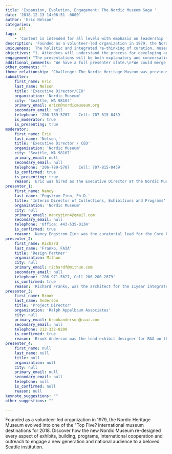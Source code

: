 ```yaml
---
title: 'Expansion, Evolution, Engagement: The Nordic Museum Saga '
date: '2018-12-13 14:06:51 -0000'
author: 'Eric Nelson'
categories:
    - All
tags:
    - 'Content is intended for all levels with emphasis on leadership frameworks that can support integrated design processes'
description: 'Founded as a volunteer-led organization in 1979, the Nordic Heritage Museum evolved into one of the ''Top Five'' international museum destinations for 2018. Discover how the new Nordic Museum re-designed every aspect of exhibits, building, programs, international cooperation and outreach to engage a new generation and national audience to a beloved Seattle institution. '
uniqueness: 'The holistic and integrated re-thinking of curation, museum design, development and exhibit design are unique in the dramatic, yet budget conscious, transformation of a regional museum. '
objectives: "1. Attendees will understand the process for developing an immersive visitor experience, combining site, building and visitor flow to support museum mission and exhibit storyline.\n*2. Attendees will learn how to create frameworks for collaboration, community outreach and broader engagement with museum staff, exhibit designers, architects and the museum board to transform the outcome of exhibits and visitor experience.\n*3. Attendees will learn a process to prioritize key decisions to balance collection areas, community areas and exhibit areas?each of these areas are essential to preserve essential artifacts, support diverse community gathering functions and tell multiple stories. "
engagement: "The presentations will be both explanatory and conversational. Topics including curation, exhibit design, campaign development, building and site design and international outreach will be presented in PowerPoint format.\n*The panel will take advantage of the multiple perspectives presented to facilitate a dynamic dialog on navigating curation, loan selection, artwork integration, as well as exhibit and building design emphasis for both the essential and messy discussions underlying the finished product of a new museum. || "
additional_comments: "We have a full presenter slate.\n*We could merge if there is a double time slot "
other_comments: ""
theme_relationship: "Challenge: The Nordic Heritage Museum was previously located in a 1908 elementary school in a residential neighborhood with a membership of aging first- and second-generation Nordic immigrants. The Museum needed to re-engage a new generation of Nordic-American and non-Nordic audiences.\n*Solution: Engagement of a new generation was increased by creating a modern immersive Nordic experience. The new museum links exhibits and architecture to create a fully immersive and re-branded environment that includes a caf?, store and great hall. Programs and museum elements were reimagined for contemporary audiences?music, travelling shows, films, food and gatherings."
submitter:
    first_name: Eric
    last_name: Nelson
    title: 'Executive Director/CEO'
    organization: 'Nordic Museum'
    city: 'Seattle, WA 98107'
    primary_email: ericn@nordicmuseum.org
    secondary_email: null
    telephone: '206-789-5707    Cell: 707-815-0459'
    is_moderator: true
    is_presenting: true
moderator:
    first_name: Eric
    last_name: 'Nelson,'
    title: 'Executive Director / CEO'
    organization: 'Nordic Museum'
    city: 'Seattle, WA 98107'
    primary_email: null
    secondary_email: null
    telephone: '206-789-5707    Cell: 707-815-0459'
    is_confirmed: true
    is_presenting: true
    reason: 'Eric was hired as the Executive Director at the Nordic Museum as the new building and exhibit design process began, leading the museum through this 11 year process. His oversight of exhibition design, program changes, international loans, capital campaign, and building design was critical for the integrated philosophy of the museum. Previously he served as Executive Director of the Napa Valley Museum from 1999 to 2007, and as Curator of Exhibits and Collection and then Executive Director of the Sonoma county Museum. A graduate of the Getty Museum Leadership Institute, Nelson holds a MA in History from California State University.'
presenter_1:
    first_name: Nancy
    last_name: 'Engstrom Zinn, Ph.D.'
    title: 'Interim Director of Collections, Exhibitions and Programs'
    organization: 'Nordic Museum'
    city: null
    primary_email: nancyzinn4@gmail.com
    secondary_email: null
    telephone: 'Office: 443-535-0134'
    is_confirmed: true
    reason: 'Nancy Engstrom Zinn was the curatorial lead for the Core Exhibition of the new Nordic Museum. Zinn joined the curatorial staff of the Walters Art Museum in 1998. She was named Director of Exhibitions at the Walters in 2002 and served as Deputy Director for Curatorial, Conservation and Exhibitions from 2012-2014. Zinn earned her B.A. in Art History and Microbiology from the University of Minnesota, and an M.A and Ph.D. in History of Art from the Ohio State University. She is a 2003 graduate of the Getty Museum Leadership Institute.'
presenter_2:
    first_name: Richard
    last_name: 'Franko, FAIA'
    title: 'Design Partner'
    organization: Mithun
    city: null
    primary_email: richardf@mithun.com
    secondary_email: null
    telephone: '206-971-5627, Cell 206-200-2679'
    is_confirmed: true
    reason: 'Richard Franko, was the architect for the 11year integrated Nordic Museum design process from early programming and exhibit coordination through construction. Rich has led multiple museum projects including the Suquamish and Wanapum museums in the Pacific Northwest and the new Louisiana Children?s Museum opening in 2019 in New Orleans. He is currently working on a new Master Plan for the Washington State Historical Society and the Gates Archive in Seattle.  His museum work started in New York as a project designer on the Ellis Island National Immigration Museum while working at BBB/NFA. Rich has lectured internationally on integrated and sustainable design.'
presenter_3:
    first_name: Brook
    last_name: Anderson
    title: 'Project Director'
    organization: 'Ralph Appelbaum Associates'
    city: null
    primary_email: brookanderson@raai.com
    secondary_email: null
    telephone: 212-332-8200
    is_confirmed: true
    reason: 'Brook Anderson was the lead exhibit designer for RAA on the project. Brook is a Project Director at Ralph Appelbaum Associates, a multidisciplinary firm specializing in the planning and design of museums and related visitor attractions. Brook is an award-winning designer of permanent and temporary exhibitions on the fine and performing arts, commercial branding, military history, cultural heritage and civil rights. Mr. Anderson?s notable projects include the Vietnam Veterans Memorial Education Center at the Wall, in Washington D.C., intended to complement a visit to the Wall. As an adjunct professor at Pratt Institute, Brook teaches a graduate level class titled Exhibition Design Intensive.'
presenter_4:
    first_name: null
    last_name: null
    title: null
    organization: null
    city: null
    primary_email: null
    secondary_email: null
    telephone: null
    is_confirmed: null
    reason: null
keynote_suggestions: ""
other_suggestions: ""

---
```

Founded as a volunteer-led organization in 1979, the Nordic Heritage Museum evolved into one of the "Top Five? international museum destinations for 2018. Discover how the new Nordic Museum re-designed every aspect of exhibits, building, programs, international cooperation and outreach to engage a new generation and national audience to a beloved Seattle institution.
